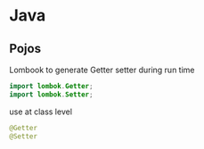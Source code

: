 # Java

## Pojos

Lombook to generate Getter setter during run time

```java
import lombok.Getter;
import lombok.Setter;
```

use at class level
```java
@Getter
@Setter
```
